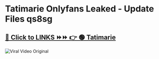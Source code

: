 
 # Tatimarie Onlyfans Leaked - Update Files qs8sg

## <h2><a href="https://clipsfans.com/Tatimarie&ref=git">🔗 Click to LINKS ⏩⏩ 👉 🟢 Tatimarie </a></h2>

<a href="https://clipsfans.com/Tatimarie&ref=git" rel="nofollow" data-target="animated-image.originalLink"><img src="https://i.ibb.co.com/xMMVF88/686577567.gif" alt="Viral Video Original" style="max-width: 100%; display: inline-block;" data-target="animated-image.originalImage"></a>

